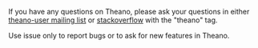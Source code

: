 If you have any questions on Theano, please ask your questions in either [theano-user mailing list](https://groups.google.com/forum/#!forum/theano-users) or [stackoverflow](http://stackoverflow.com/) with the "theano" tag.

Use issue only to report bugs or to ask for new features in Theano.
